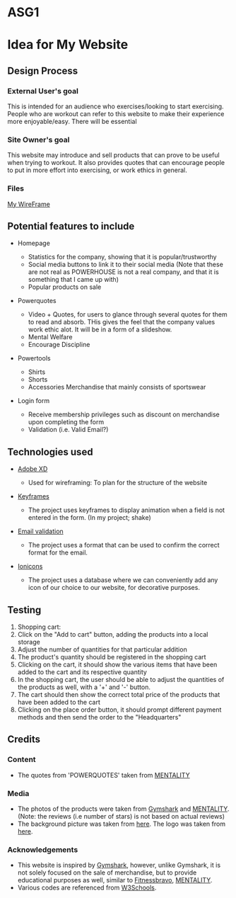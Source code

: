# ASG1

<h1>Idea for My Website</h1>


## Design Process


### External User's goal
This is intended for an audience who exercises/looking to start exercising.
People who are workout can refer to this website to make their experience more enjoyable/easy.
There will be essential 


### Site Owner's goal 
This website may introduce and sell products that can prove to be useful when trying to workout.
It also provides quotes that can encourage people to put in more effort into exercising, or work ethics in general.

### Files
[My WireFrame](ID_S10243071_ONGCHENYU_Assg1_wireframe.xd)

## Potential features to include

- Homepage
  - Statistics for the company, showing that it is popular/trustworthy
  - Social media buttons to link it to their social media
  (Note that these are not real as POWERHOUSE is not a real company, and that it is something that I came up with)
  - Popular products on sale

- Powerquotes
  - Video + Quotes, for users to glance through several quotes for them to read and absorb. THis gives the feel that the company values work ethic alot. It will be in a form of a slideshow.
  - Mental Welfare
  - Encourage Discipline

- Powertools
  - Shirts
  - Shorts
  - Accessories
  Merchandise that mainly consists of sportswear

- Login form
  - Receive membership privileges such as discount on merchandise upon completing the form
  - Validation (i.e. Valid Email?)


## Technologies used

- [Adobe XD](https://www.adobe.com/products/xd/learn/get-started.html)
  - Used for wireframing: To plan for the structure of the website

- [Keyframes](https://css-tricks.com/snippets/css/shake-css-keyframe-animation/)
  - The project uses keyframes to display animation when a field is not entered in the form. (In my project; shake)

- [Email validation](https://www.w3resource.com/javascript/form/email-validation.php")
  - The project uses a format that can be used to confirm the correct format for the email.</li>

- [Ionicons](https://ionic.io/ionicons)
  - The project uses a database where we can conveniently add any icon of our choice to our website, for decorative purposes.


## Testing
1. Shopping cart:
  1. Click on the "Add to cart" button, adding the products into a local storage
  2. Adjust the number of quantities for that particular addition
  3. The product's quantity should be registered in the shopping cart
  4. Clicking on the cart, it should show the various items that have been added to the cart and its respective quantity
  5. In the shopping cart, the user should be able to adjust the quantities of the products as well, with a '+' and '-' button.
  6. The cart should then show the correct total price of the products that have been added to the cart
  7. Clicking on the place order button, it should prompt different payment methods and then send the order to the "Headquarters"


## Credits

### Content

- The quotes from 'POWERQUOTES' taken from [MENTALITY]()

### Media
- The photos of the products were taken from [Gymshark](https://eu.gymshark.com/) and [MENTALITY](https://mentality.com/). (Note: the reviews (i.e number of stars) is not based on actual reviews)
- The background picture was taken from [here](https://www.theregnant.in/m/experience/facilities.html).
The logo was taken from [here](static.vecteezy.com).

### Acknowledgements
- This website is inspired by [Gymshark](https://eu.gymshark.com/), however, unlike Gymshark, it is not solely focused on the sale of merchandise, but to provide educational purposes as well, similar to  [Fitnessbravo](https://www.fitnessbravo.sg/), [MENTALITY](https://mentality.com/).
- Various codes are referenced from [W3Schools](https://www.w3schools.com/).
